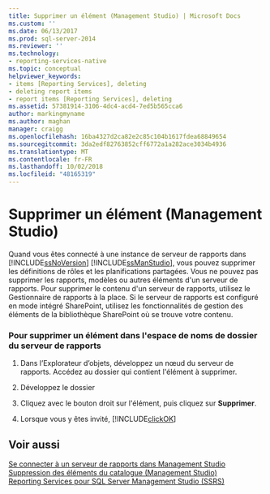 ```yaml
---
title: Supprimer un élément (Management Studio) | Microsoft Docs
ms.custom: ''
ms.date: 06/13/2017
ms.prod: sql-server-2014
ms.reviewer: ''
ms.technology:
- reporting-services-native
ms.topic: conceptual
helpviewer_keywords:
- items [Reporting Services], deleting
- deleting report items
- report items [Reporting Services], deleting
ms.assetid: 57381914-3106-4dc4-acd4-7ed5b565cca6
author: markingmyname
ms.author: maghan
manager: craigg
ms.openlocfilehash: 16ba4327d2ca82e2c85c104b1617fdea68849654
ms.sourcegitcommit: 3da2edf82763852cff6772a1a282ace3034b4936
ms.translationtype: MT
ms.contentlocale: fr-FR
ms.lasthandoff: 10/02/2018
ms.locfileid: "48165319"
---
```

# <a name="delete-an-item-management-studio"></a>Supprimer un élément (Management Studio)
  Quand vous êtes connecté à une instance de serveur de rapports dans [!INCLUDE[ssNoVersion](../../includes/ssnoversion-md.md)] [!INCLUDE[ssManStudio](../../includes/ssmanstudio-md.md)], vous pouvez supprimer les définitions de rôles et les planifications partagées. Vous ne pouvez pas supprimer les rapports, modèles ou autres éléments d'un serveur de rapports. Pour supprimer le contenu d'un serveur de rapports, utilisez le Gestionnaire de rapports à la place. Si le serveur de rapports est configuré en mode intégré SharePoint, utilisez les fonctionnalités de gestion des éléments de la bibliothèque SharePoint où se trouve votre contenu.  
  
### <a name="to-delete-an-item-in-the-report-server-folder-namespace"></a>Pour supprimer un élément dans l'espace de noms de dossier du serveur de rapports  
  
1.  Dans l’Explorateur d’objets, développez un nœud du serveur de rapports. Accédez au dossier qui contient l'élément à supprimer.  
  
2.  Développez le dossier  
  
3.  Cliquez avec le bouton droit sur l'élément, puis cliquez sur **Supprimer**.  
  
4.  Lorsque vous y êtes invité, [!INCLUDE[clickOK](../../includes/clickok-md.md)]  
  
## <a name="see-also"></a>Voir aussi  
 [Se connecter à un serveur de rapports dans Management Studio](connect-to-a-report-server-in-management-studio.md)   
 [Suppression des éléments du catalogue &#40;Management Studio&#41;](delete-catalog-items-management-studio.md)   
 [Reporting Services pour SQL Server Management Studio &#40;SSRS&#41;](reporting-services-in-sql-server-management-studio-ssrs.md)  
  
  
